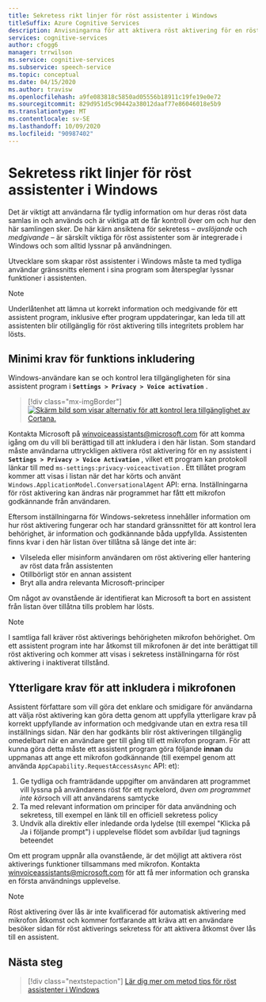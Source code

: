 ```yaml
---
title: Sekretess rikt linjer för röst assistenter i Windows
titleSuffix: Azure Cognitive Services
description: Anvisningarna för att aktivera röst aktivering för en röst agent som standard.
services: cognitive-services
author: cfogg6
manager: trrwilson
ms.service: cognitive-services
ms.subservice: speech-service
ms.topic: conceptual
ms.date: 04/15/2020
ms.author: travisw
ms.openlocfilehash: a9fe083818c5850ad05556b18911c19fe19e0e72
ms.sourcegitcommit: 829d951d5c90442a38012daaf77e86046018e5b9
ms.translationtype: MT
ms.contentlocale: sv-SE
ms.lasthandoff: 10/09/2020
ms.locfileid: "90987402"
---
```

# <a name="privacy-guidelines-for-voice-assistants-on-windows"></a>Sekretess rikt linjer för röst assistenter i Windows

Det är viktigt att användarna får tydlig information om hur deras röst data samlas in och används och är viktiga att de får kontroll över om och hur den här samlingen sker. De här kärn ansiktena för sekretess – *avslöjande* och *medgivande* – är särskilt viktiga för röst assistenter som är integrerade i Windows och som alltid lyssnar på användningen.

Utvecklare som skapar röst assistenter i Windows måste ta med tydliga användar gränssnitts element i sina program som återspeglar lyssnar funktioner i assistenten.

> [!NOTE]
> Underlåtenhet att lämna ut korrekt information och medgivande för ett assistent program, inklusive efter program uppdateringar, kan leda till att assistenten blir otillgänglig för röst aktivering tills integritets problem har lösts.

## <a name="minimum-requirements-for-feature-inclusion"></a>Minimi krav för funktions inkludering

Windows-användare kan se och kontrol lera tillgängligheten för sina assistent program i **`Settings > Privacy > Voice activation`** .

 > [!div class="mx-imgBorder"]
 > [![Skärm bild som visar alternativ för att kontrol lera tillgänglighet av Cortana. ](media/voice-assistants/windows_voice_assistant/privacy-app-listing.png "En sekretess inställnings post för Windows Voice Activation för ett assistent program")](media/voice-assistants/windows_voice_assistant/privacy-app-listing.png#lightbox)

Kontakta Microsoft på winvoiceassistants@microsoft.com för att komma igång om du vill bli berättigad till att inkludera i den här listan. Som standard måste användarna uttryckligen aktivera röst aktivering för en ny assistent i **`Settings > Privacy > Voice Activation`** , vilket ett program kan protokoll länkar till med `ms-settings:privacy-voiceactivation` . Ett tillåtet program kommer att visas i listan när det har körts och använt `Windows.ApplicationModel.ConversationalAgent` API: erna. Inställningarna för röst aktivering kan ändras när programmet har fått ett mikrofon godkännande från användaren.

Eftersom inställningarna för Windows-sekretess innehåller information om hur röst aktivering fungerar och har standard gränssnittet för att kontrol lera behörighet, är information och godkännande båda uppfyllda. Assistenten finns kvar i den här listan över tillåtna så länge det inte är:

* Vilseleda eller misinform användaren om röst aktivering eller hantering av röst data från assistenten
* Otillbörligt stör en annan assistent
* Bryt alla andra relevanta Microsoft-principer

Om något av ovanstående är identifierat kan Microsoft ta bort en assistent från listan över tillåtna tills problem har lösts.

> [!NOTE]
> I samtliga fall kräver röst aktiverings behörigheten mikrofon behörighet. Om ett assistent program inte har åtkomst till mikrofonen är det inte berättigat till röst aktivering och kommer att visas i sekretess inställningarna för röst aktivering i inaktiverat tillstånd.

## <a name="additional-requirements-for-inclusion-in-microphone-consent"></a>Ytterligare krav för att inkludera i mikrofonen

Assistent författare som vill göra det enklare och smidigare för användarna att välja röst aktivering kan göra detta genom att uppfylla ytterligare krav på korrekt uppfyllande av information och medgivande utan en extra resa till inställnings sidan. När den har godkänts blir röst aktiveringen tillgänglig omedelbart när en användare ger till gång till ett mikrofon program. För att kunna göra detta måste ett assistent program göra följande **innan** du uppmanas att ange ett mikrofon godkännande (till exempel genom att använda `AppCapability.RequestAccessAsync` API: et):

1. Ge tydliga och framträdande uppgifter om användaren att programmet vill lyssna på användarens röst för ett nyckelord, *även om programmet inte körs*och vill att användarens samtycke
1. Ta med relevant information om principer för data användning och sekretess, till exempel en länk till en officiell sekretess policy
1. Undvik alla direktiv eller inledande orda lydelse (till exempel "Klicka på Ja i följande prompt") i upplevelse flödet som avbildar ljud tagnings beteendet

Om ett program uppnår alla ovanstående, är det möjligt att aktivera röst aktiverings funktioner tillsammans med mikrofon. Kontakta winvoiceassistants@microsoft.com för att få mer information och granska en första användnings upplevelse.

> [!NOTE]
> Röst aktivering över lås är inte kvalificerad för automatisk aktivering med mikrofon åtkomst och kommer fortfarande att kräva att en användare besöker sidan för röst aktiverings sekretess för att aktivera åtkomst över lås till en assistent.

## <a name="next-steps"></a>Nästa steg

> [!div class="nextstepaction"]
> [Lär dig mer om metod tips för röst assistenter i Windows](windows-voice-assistants-best-practices.md)